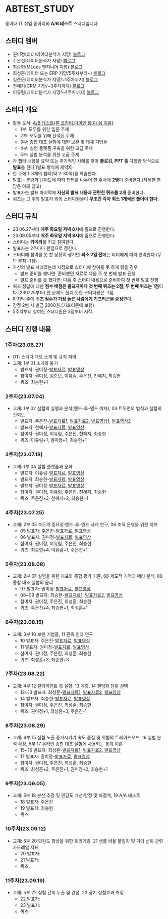 # ABTEST_STUDY
동아대 IT 취업 동아리의 **A/B 테스트** 스터디입니다.

## 스터디 멤버
- 권미정(리더/데이터분석가 지망) [블로그](https://mjrecord.tistory.com/)
- 주은진(데이터분석가 지망) [블로그](https://dunedine.tistory.com/)
- 최승현(MLops 엔지니어 지망) [블로그](https://vulter3653.tistory.com/)
- 최성훈(데이터 또는 ERP 지망/5주차부터~) [블로그](https://dtandard.tistory.com/)
- 김준모(데이터분석가 지망/~1주차까지) [블로그](https://junmoking.tistory.com/)
- 천혜지(CRM 지망/~3주차까지) [블로그](https://cheonhyeji99.tistory.com/)
- 이유림(데이터분석가 지망/~4주차까지) [블로그](https://rimi01.tistory.com/)

## 스터디 개요
- 활용 도서: [A/B 테스트(론 코하비.다이앤 탕.야 쉬 지음)](https://product.kyobobook.co.kr/detail/S000060625360)
  - 1부: 모두를 위한 입문 주제
  - 2부: 모두를 위해 선택된 주제
  - 3부: 종합 대조 실험에 대한 보완 및 대체 기법들
  - 4부: 실험 플랫폼 구축을 위한 고급 주제
  - 5부: 실험 분석을 위한 고급 주제
- 각 챕터 내용을 요약 또는 추가적인 사례를 찾아 **블로깅, PPT 등** 다양한 방식으로 **발표**를 한다.(발표 형식에 제약X)
- 한 주에 1-3개의 챕터(약 2-30쪽)를 학습한다.
- 발표는 분량과 난이도에 따라 챕터를 나누어 한 주차에 **2명**이 준비한다.(자세한 분담은 아래 참고) 
- 발표자는 발표 마지막에 **자신의 발표 내용과 관련한 퀴즈를 2개** 준비한다.
- 퀴즈는 그 주의 발표자 외의 스터디원들이 **무조건 각자 최소 1개씩은 풀어야 한다.**

## 스터디 규칙
- 23.06.27부터 **매주 화요일 저녁 8시**에 줌으로 진행한다.
- 23.09.05부터 **매주 화요일 저녁 9시**에 줌으로 진행한다. 
- 스터디는 **카메라**를 키고 참여한다.
- 발표자는 2주마다 랜덤으로 정한다.
- 스터디에 참여를 못 할 상황이 생기면 **최소 2일 전**에는 리더에게 미리 연락한다.(무단 불참 -1점)
- 자신의 발표 차례였는데 사정으로 스터디에 참여를 못 하게 됐을 경우 
  - 발표 준비를 했다면: 준비했던 자료로 다음 주 첫 번째 발표 진행
  - 발표 준비를 못 했다면: 다음 주 스터디 내용으로 준비하여 첫 번째 발표 진행
- 퀴즈 정답에 대한 **점수 배점은 발표자마다 첫 번째 퀴즈는 2점, 두 번째 퀴즈는 1점**이다.(230725부터) 한 문제도 풀지 못한 스터디원은 -1점.
- 마지막 주에 **퀴즈 점수가 가장 높은 사람에게 기프티콘을 증정**한다.
- 감점 2번 시 벌금 2000원.(기프티콘에 보탬)
- 5주차부터 참여한 스터디원은 3점부터 시작.

## 스터디 진행 내용
### 1주차(23.06.27)
- OT: 스터디 개요 소개 및 규칙 회의
- 교재: 1부 01 소개와 동기
  - 발표자: 권미정-[발표자료](https://mjrecord.tistory.com/39), [발표영상](https://drive.google.com/file/d/1HRdzfovI0KKQbdufvzHbcoBZYTWvKAhb/view?usp=sharing)
  - 참여자: 권미정, 김준모, 이유림, 주은진, 천혜지, 최승현
  - 퀴즈: 최승현+1

### 2주차(23.07.04)
- 교재: 1부 02 실험의 실행과 분석(엔드-투-엔드 예제), 03 트위먼의 법칙과 실험의 신뢰도
  - 발표자: 주은진-[발표자료1](https://yozm.wishket.com/magazine/detail/1088/), [발표자료2](https://dunedine.tistory.com/22), [발표영상1](https://drive.google.com/file/d/1rdMT2Rx7GyWqrXvofvUFpsNizC0YIiP6/view?usp=sharing), [발표영상2](https://drive.google.com/file/d/1sv-y5VCEFqe5Yva-bgTn3rJcE2AJSdVl/view?usp=sharing)
  - 발표자: 천혜지-[발표자료](https://cheonhyeji99.tistory.com/3), [발표영상](https://drive.google.com/file/d/13fOMnZFehfyaIRILY4j0iR2OniidYFfF/view?usp=sharing)
  - 참여자: 권미정, 이유림, 주은진, 천혜지, 최승현
  - 퀴즈: 이유림+1, 권미정+1, 최승현+1

### 3주차(23.07.18)
- 교재: 1부 04 실험 플랫폼과 문화
  - 발표자: 이유림-[발표자료](https://rimi01.tistory.com/5), [발표영상](https://drive.google.com/file/d/13KPFLqNMxt6dmV0Hu68va4_-EDRPiUaI/view?usp=sharing)
  - 발표자: 최승현-[발표자료](https://vulter3653.tistory.com/59), [발표영상](https://drive.google.com/file/d/1hJjTTea5mnUHoKMq6t88oDSQmOmx7ExE/view?usp=sharing)
  - 발표자: 권미정-[발표자료](https://mjrecord.tistory.com/40), [발표영상](https://drive.google.com/file/d/1FiJu-2QJJjq0nHw1_RZWQQQ20DyDSUNz/view?usp=sharing)
  - 참여자: 권미정, 이유림, 주은진, 천혜지, 최승현
  - 퀴즈: 주은진+3, 천혜지+2, 최승현+1

### 4주차(23.07.25)
- 교재: 2부 05 속도의 중요성:엔드-투-엔드 사례 연구, 06 조직 운영을 위한 지표
  - 05 발표자: 주은진-[발표자료](https://dunedine.tistory.com/23), [발표영상](https://drive.google.com/file/d/12VdGB0SOIleEBC9yBLOKcav1hOF5tZsN/view?usp=sharing)
  - 06 발표자: 권미정-[발표자료](https://mjrecord.tistory.com/41), [발표영상](https://drive.google.com/file/d/1f_8JSkhdXIX9Q8Aimd1zKf9eCMMmIj0T/view?usp=sharing)
  - 참여자: 권미정, 이유림, 주은진, 최승현
  - 퀴즈: 최승현+4, 이유림+1, 주은진+1

### 5주차(23.08.08)
- 교재: 2부 07 실험을 위한 지표와 종합 평가 기준, 08 제도적 기억과 메타 분석, 09 종합 대조 실험의 윤리
  - 07 발표자: 권미정-[발표자료](https://mjrecord.tistory.com/42), [발표영상](https://drive.google.com/file/d/1qm1pZ1WL4XCgH71PjeAIP-WetqwbhIYt/view?usp=sharing)
  - 08~09 발표자: 최승현-[발표자료1](https://vulter3653.tistory.com/63), [발표자료2](https://vulter3653.tistory.com/64), [발표영상](https://drive.google.com/file/d/1_zhkO2QtjIRreejjow0pptLS3JpqBYEj/view?usp=sharing) 
  - 참여자: 권미정, 주은진, 최성훈, 최승현
  - 퀴즈: 주은진+4, 최승현+1, 최성훈+1

### 6주차(23.08.15)
- 교재: 3부 10 보완 기법들, 11 관측 인과 연구
  - 10 발표자: 주은진-[발표자료](https://dunedine.tistory.com/24), [발표영상](https://drive.google.com/file/d/19FmxJXTGUUla_sefbaQiFATgY4o-hJjz/view?usp=sharing)
  - 11 발표자: 권미정-[발표자료](https://mjrecord.tistory.com/45), [발표영상](https://drive.google.com/file/d/1wK_mQ4a6jijTFlc4WmjpFMXA8sX1yL8f/view?usp=sharing)
  - 참여자: 권미정, 주은진, 최성훈, 최승현
  - 퀴즈: 최성훈+3, 최승현+3 

### 7주차(23.08.22)
- 교재: 4부 12 클라이언트 측 실험, 13 계측, 14 랜덤화 단위 선택
  - 12~13 발표자: 최성훈-[발표자료1](https://dtandard.tistory.com/45), [발표자료2](https://dtandard.tistory.com/46), [발표영상](https://drive.google.com/file/d/1b3fROUXeNHnzt1El77D6fQeFT0UHe55H/view?usp=sharing) 
  - 14 발표자: 최승현-[발표자료](https://vulter3653.tistory.com/71), [발표영상](https://drive.google.com/file/d/1B_PzpTaN3J_QU4VI-QqeTwf4GowWQTgj/view?usp=sharing) 
  - 참여자: 권미정, 주은진, 최성훈, 최승현
  - 퀴즈: 권미정+1, 최성훈+3, 주은진-1

### 8주차(23.08.29)
- 교재: 4부 15 실험 노출 증가시키기:속도.품질 및 위험의 트레이드오프, 16 실험 분석 확장, 5부 17 온라인 종합 대조 실험에 사용되는 통계 이론
  - 15~16 발표자: 최성훈-[발표자료1](https://dtandard.tistory.com/47), [발표자료2](https://dtandard.tistory.com/48), [발표영상](https://drive.google.com/file/d/1yvVh4rUQH6oDXJjVKZrGfOPI3S__ANhH/view?usp=sharing) 
  - 17 발표자: 권미정-[발표자료](https://mjrecord.tistory.com/46), [발표영상](https://drive.google.com/file/d/1Gdj82I4m2hnghTPYI1gQMy4e-KqH-Rzg/view?usp=sharing) 
  - 참여자: 권미정, 주은진, 최성훈, 최승현 
  - 퀴즈: 최성훈+2, 주은진+1, 권미정+2, 최승현+1  

### 9주차(23.09.05)
- 교재: 5부 18 분산 추정 및 민감도 개선:함정 및 해결책, 19 A/A 테스트
  - 18 발표자: 주은진
  - 19 발표자: 최승현
  - 퀴즈:

### 10주차(23.09.12)
- 교재: 5부 20 민감도 향상을 위한 트리거링, 21 샘플 비율 불일치 및 기타 신뢰 관련 가드레일 지표
  - 20 발표자:
  - 21 발표자:
  - 퀴즈:

### 11주차(23.09.19)
- 교재: 5부 22 실험 간의 누출 및 간섭, 23 장기 실험효과 측정
  - 22 발표자:
  - 23 발표자:
  - 퀴즈:
 
